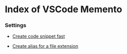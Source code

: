 
# Index of VSCode Memento


### Settings

- [Create code snippet fast](./codesnippet-fast)
                        
- [Create alias for a file extension](./file-extension-alias)
                        
